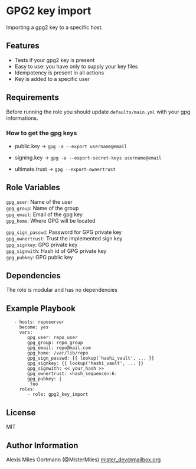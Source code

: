 GPG2 key import
=========

Importing a gpg2 key to a specific host.

## Features

- Tests if your gpg2 key is present
- Easy to use: you have only to supply your key files
- Idempotency is present in all actions
- Key is added to a specific user

Requirements
------------
Before running the role you should update `defaults/main.yml` with your gpg informations.

### How to get the gpg keys

- public.key -> `gpg -a --export username@email`

- signing.key -> `gpg -a --export-secret-keys username@email`

- ultimate.trust -> `gpg --export-ownertrust`

Role Variables
--------------
`gpg_user`: Name of the user <br />
`gpg_group`: Name of the group <br />
`gpg_email`: Email of the gpg key <br />
`gpg_home`: Where GPG will be located

`gpg_sign_passwd`: Password for GPG private key <br />
`gpg_ownertrust`: Trust the implemented sign key<br />
`gpg_signkey`: GPG private key <br />
`gpg_signwith`: Hash id of GPG private key <br />
`gpg_pubkey`: GPG public key

Dependencies
------------

The role is modular and has no dependencies

Example Playbook
----------------
```
   - hosts: reposerver
     become: yes
     vars:
        gpg_user: repo_user
        gpg_group: repo_group
        gpg_email: repo@mail.com
        gpg_home: /var/lib/repo
        gpg_sign_passwd: {{ lookup('hashi_vault', ... }}
        gpg_signkey: {{ lookup('hashi_vault', ... }}
        gpg_signwith: << your_hash >>
        gpg_ownertrust: <hash_sequence>:6:
        gpg_pubkey: |
         foo
     roles:
        - role: gpg2_key_import
```

License
-------
MIT

Author Information
------------------
Alexis Miles Oortmann (@MisterMiles) <mister_dev@mailbox.org>
